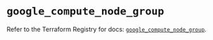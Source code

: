 # `google_compute_node_group`

Refer to the Terraform Registry for docs: [`google_compute_node_group`](https://registry.terraform.io/providers/hashicorp/google/6.33.0/docs/resources/compute_node_group).
